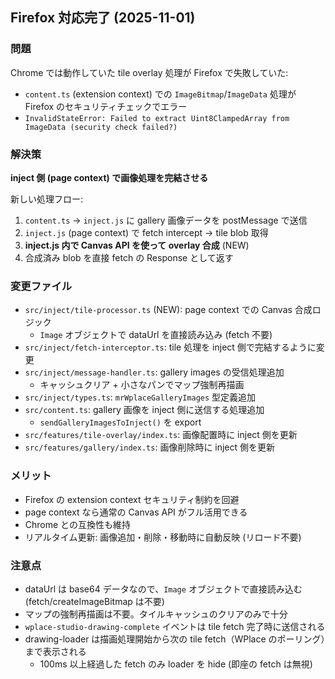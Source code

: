 ## Firefox 対応完了 (2025-11-01)

### 問題
Chrome では動作していた tile overlay 処理が Firefox で失敗していた:
- `content.ts` (extension context) での `ImageBitmap`/`ImageData` 処理が Firefox のセキュリティチェックでエラー
- `InvalidStateError: Failed to extract Uint8ClampedArray from ImageData (security check failed?)`

### 解決策
**inject 側 (page context) で画像処理を完結させる**

新しい処理フロー:
1. `content.ts` → `inject.js` に gallery 画像データを postMessage で送信
2. `inject.js` (page context) で fetch intercept → tile blob 取得
3. **inject.js 内で Canvas API を使って overlay 合成** (NEW)
4. 合成済み blob を直接 fetch の Response として返す

### 変更ファイル
- `src/inject/tile-processor.ts` (NEW): page context での Canvas 合成ロジック
  - `Image` オブジェクトで dataUrl を直接読み込み (fetch 不要)
- `src/inject/fetch-interceptor.ts`: tile 処理を inject 側で完結するように変更
- `src/inject/message-handler.ts`: gallery images の受信処理追加
  - キャッシュクリア + 小さなパンでマップ強制再描画
- `src/inject/types.ts`: `mrWplaceGalleryImages` 型定義追加
- `src/content.ts`: gallery 画像を inject 側に送信する処理追加
  - `sendGalleryImagesToInject()` を export
- `src/features/tile-overlay/index.ts`: 画像配置時に inject 側を更新
- `src/features/gallery/index.ts`: 画像削除時に inject 側を更新

### メリット
- Firefox の extension context セキュリティ制約を回避
- page context なら通常の Canvas API がフル活用できる
- Chrome との互換性も維持
- リアルタイム更新: 画像追加・削除・移動時に自動反映 (リロード不要)

### 注意点
- dataUrl は base64 データなので、`Image` オブジェクトで直接読み込む (fetch/createImageBitmap は不要)
- マップの強制再描画は不要。タイルキャッシュのクリアのみで十分
- `wplace-studio-drawing-complete` イベントは tile fetch 完了時に送信される
- drawing-loader は描画処理開始から次の tile fetch（WPlace のポーリング）まで表示される
  - 100ms 以上経過した fetch のみ loader を hide (即座の fetch は無視)
